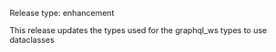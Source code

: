 Release type: enhancement

This release updates the types used for the graphql_ws types to use dataclasses
